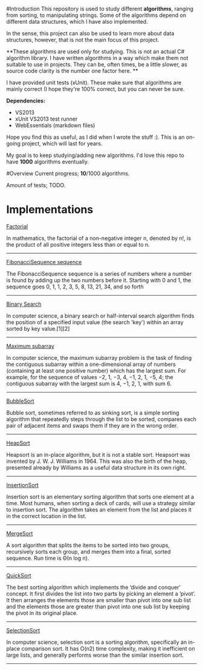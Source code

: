 #Introduction
This repository is used to study different **algorithms**, ranging from sorting, to manipulating strings. Some of the algorithms depend
on different data structures, which I have also implemented.

In the sense, this project can also be used to learn more about data structures,
however, that is not the main focus of this project.

**These algorithms are used only for studying. 
This is not an actual C# algorithm library.
I have written algorithms in a way which make them not suitable to use in 
projects. They can be, often times, be a little slower, as source code clarity is
the number one factor here. **

I have provided unit tests (xUnit). These make sure that algorithms are mainly correct (I hope they're 100% correct, but you can never be sure. 

**Dependencies:**

- VS2013
- xUnit VS2013 test runner
- WebEssentials (markdown files)

Hope you find this as useful, as I did when I wrote the stuff :). This is an on-going project, which will last for years. 

My goal is to keep studying/adding new algorithms. 
I'd love this repo to have **1000** algorithms eventually. 

#Overview
Current progress; **10**/1000 algorithms.

Amount of tests; TODO.

# Implementations
[Factorial](https://github.com/ChrisEelmaa/AlgorithmExamples/blob/master/Maths/Factorial.cs) 

In mathematics, the factorial of a non-negative integer n, denoted by n!, 
is the product of all positive integers less than or equal to n. 

------------
[FibonacciSequence sequence](https://github.com/ChrisEelmaa/AlgorithmExamples/blob/master/Maths/FibonacciSequence.cs) 

The FibonacciSequence sequence is a series of numbers where a number is found by 
adding up the two numbers before it. Starting with 0 and 1, 
the sequence goes 0, 1, 1, 2, 3, 5, 8, 13, 21, 34, and so forth

------------
[Binary Search](https://github.com/ChrisEelmaa/AlgorithmExamples/blob/master/Misc/BinarySearch.cs) 

In computer science, a binary search or half-interval search algorithm finds the 
position of a specified input value (the search 'key') within 
an array sorted by key value.[1][2]

------------
[Maximum subarray](https://github.com/ChrisEelmaa/AlgorithmExamples/blob/master/Misc/MaximumSubArray.cs) 

In computer science, the maximum subarray problem is the task of finding the contiguous subarray 
within a one-dimensional array of numbers (containing at least one positive number) 
which has the largest sum. For example, for the sequence of 
values −2, 1, −3, 4, −1, 2, 1, −5, 4; the contiguous subarray with 
the largest sum is 4, −1, 2, 1, with sum 6.

------------
[BubbleSort](https://github.com/ChrisEelmaa/AlgorithmExamples/blob/master/Sorting/ComparisonBased/BubbleSort.cs) 

Bubble sort, sometimes referred to as sinking sort, 
is a simple sorting algorithm that repeatedly steps through the list to be sorted, 
compares each pair of adjacent items and swaps them if they are in the wrong order.

------------
[HeapSort](https://github.com/ChrisEelmaa/AlgorithmExamples/blob/master/Sorting/ComparisonBased/HeapSort.cs) 

Heapsort is an in-place algorithm, but it is not a stable sort. 
Heapsort was invented by J. W. J. Williams in 1964. 
This was also the birth of the heap, presented already by Williams as a useful data structure in its 
own right.

------------
[InsertionSort](https://github.com/ChrisEelmaa/AlgorithmExamples/blob/master/Sorting/ComparisonBased/InsertionSort.cs) 

Insertion sort is an elementary sorting algorithm that sorts one element at a time. 
Most humans, when sorting a deck of cards, will use a strategy similar to insertion sort. 
The algorithm takes an element from the list and places it in the correct location in the list.

------------
[MergeSort](https://github.com/ChrisEelmaa/AlgorithmExamples/blob/master/Sorting/ComparisonBased/MergeSort.cs) 

A sort algorithm that splits the items to be sorted into two groups, recursively sorts each group, 
and merges them into a final, sorted sequence. Run time is Θ(n log n).

------------
[QuickSort](https://github.com/ChrisEelmaa/AlgorithmExamples/blob/master/Sorting/ComparisonBased/QuickSort.cs) 

The best sorting algorithm which implements the ‘divide and conquer’ concept. 
It first divides the list into two parts by picking an element a ’pivot’. 
It then arranges the elements those are smaller than pivot into one sub list and the 
elements those are greater than pivot into one sub list by keeping the pivot in its original place.

------------
[SelectionSort](https://github.com/ChrisEelmaa/AlgorithmExamples/blob/master/Sorting/ComparisonBased/SelectionSort.cs) 

In computer science, selection sort is a sorting algorithm, specifically an in-place comparison sort. 
It has O(n2) time complexity, making it inefficient on large lists, 
and generally performs worse than the similar insertion sort.

------------

